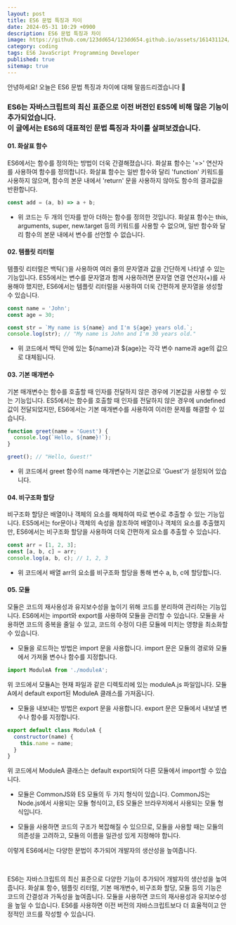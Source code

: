 ```yaml
---
layout: post
title: ES6 문법 특징과 차이
date: 2024-05-31 10:29 +0900
description: ES6 문법 특징과 차이
image: https://github.com/123dd654/123dd654.github.io/assets/161431124/ceea0584-e9c8-4d43-8d97-10b8f2c7783e
category: coding
tags: ES6 JavaScript Programming Developer
published: true
sitemap: true
---
```


안녕하세요!
오늘은 ES6 문법 특징과 차이에 대해 말씀드리겠습니다 🍞

### ES6는 자바스크립트의 최신 표준으로 이전 버전인 ES5에 비해 많은 기능이 추가되었습니다.<br /> 이 글에서는 ES6의 대표적인 문법 특징과 차이를 살펴보겠습니다.

#### 01. 화살표 함수

ES6에서는 함수를 정의하는 방법이 더욱 간결해졌습니다.
화살표 함수는 '=>' 연산자를 사용하여 함수를 정의합니다.
화살표 함수는 일반 함수와 달리 'function' 키워드를 사용하지 않으며,
함수의 본문 내에서 'return' 문을 사용하지 않아도 함수의 결과값을 반환합니다.

````javascript
const add = (a, b) => a + b;
````

* 위 코드는 두 개의 인자를 받아 더하는 함수를 정의한 것입니다.
화살표 함수는 this, arguments, super, new.target 등의 키워드를 사용할 수 없으며,
일반 함수와 달리 함수의 본문 내에서 변수를 선언할 수 없습니다.

#### 02. 템플릿 리터럴

템플릿 리터럴은 백틱(`)을 사용하여 여러 줄의 문자열과 값을 간단하게 나타낼 수 있는 기능입니다.
ES5에서는 변수를 문자열과 함께 사용하려면 문자열 연결 연산자(+)를 사용해야 했지만,
ES6에서는 템플릿 리터럴을 사용하여 더욱 간편하게 문자열을 생성할 수 있습니다.

````javascript
const name = 'John';
const age = 30;

const str = `My name is ${name} and I'm ${age} years old.`;
console.log(str); // "My name is John and I'm 30 years old."
````

* 위 코드에서 백틱 안에 있는 ${name}과 ${age}는 각각 변수 name과 age의 값으로 대체됩니다.

#### 03. 기본 매개변수

기본 매개변수는 함수를 호출할 때 인자를 전달하지 않은 경우에 기본값을 사용할 수 있는 기능입니다.
ES5에서는 함수를 호출할 때 인자를 전달하지 않은 경우에 undefined 값이 전달되었지만,
ES6에서는 기본 매개변수를 사용하여 이러한 문제를 해결할 수 있습니다.

````javascript
function greet(name = 'Guest') {
  console.log(`Hello, ${name}!`);
}

greet(); // "Hello, Guest!"
````

* 위 코드에서 greet 함수의 name 매개변수는 기본값으로 'Guest'가 설정되어 있습니다.

#### 04. 비구조화 할당

비구조화 할당은 배열이나 객체의 요소를 해체하여 따로 변수로 추출할 수 있는 기능입니다.
ES5에서는 for문이나 객체의 속성을 참조하여 배열이나 객체의 요소를 추출했지만,
ES6에서는 비구조화 할당을 사용하여 더욱 간편하게 요소를 추출할 수 있습니다.

````javascript
const arr = [1, 2, 3];
const [a, b, c] = arr;
console.log(a, b, c); // 1, 2, 3
````

* 위 코드에서 배열 arr의 요소를 비구조화 할당을 통해 변수 a, b, c에 할당합니다.

#### 05. 모듈

모듈은 코드의 재사용성과 유지보수성을 높이기 위해 코드를 분리하여 관리하는 기능입니다.
ES6에서는 import와 export를 사용하여 모듈을 관리할 수 있습니다.
모듈을 사용하면 코드의 중복을 줄일 수 있고, 코드의 수정이 다른 모듈에 미치는 영향을 최소화할 수 있습니다.

* 모듈을 로드하는 방법은 import 문을 사용합니다.
import 문은 모듈의 경로와 모듈에서 가져올 변수나 함수를 지정합니다.

````javascript
import ModuleA from './moduleA';
````

위 코드에서 모듈A는 현재 파일과 같은 디렉토리에 있는 moduleA.js 파일입니다.
모듈A에서 default export된 ModuleA 클래스를 가져옵니다.

* 모듈을 내보내는 방법은 export 문을 사용합니다. export 문은 모듈에서 내보낼 변수나 함수를 지정합니다.
````javascript
export default class ModuleA {
  constructor(name) {
    this.name = name;
  }
}
````

위 코드에서 ModuleA 클래스는 default export되어 다른 모듈에서 import할 수 있습니다.

* 모듈은 CommonJS와 ES 모듈의 두 가지 형식이 있습니다.
CommonJS는 Node.js에서 사용되는 모듈 형식이고, ES 모듈은 브라우저에서 사용되는 모듈 형식입니다.

* 모듈을 사용하면 코드의 구조가 복잡해질 수 있으므로,
모듈을 사용할 때는 모듈의 의존성을 고려하고, 모듈의 이름을 일관성 있게 지정해야 합니다.

이렇게 ES6에서는 다양한 문법이 추가되어 개발자의 생산성을 높여줍니다.

<br />

ES6는 자바스크립트의 최신 표준으로 다양한 기능이 추가되어 개발자의 생산성을 높여줍니다.
화살표 함수, 템플릿 리터럴, 기본 매개변수, 비구조화 할당, 모듈 등의 기능은 코드의 간결성과 가독성을 높여줍니다.
모듈을 사용하면 코드의 재사용성과 유지보수성을 높일 수 있습니다.
ES6를 사용하면 이전 버전의 자바스크립트보다 더 효율적이고 안정적인 코드를 작성할 수 있습니다.








